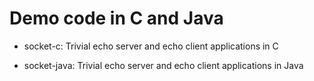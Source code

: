 # Demo code in C and Java

* socket-c: Trivial echo server and echo client applications in C

* socket-java: Trivial echo server and echo client applications in Java
